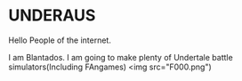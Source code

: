 # UNDERAUS
Hello People of the internet.

I am Blantados.
I am going to make plenty of Undertale battle simulators(Including FAngames)
<img src="F000.png")
